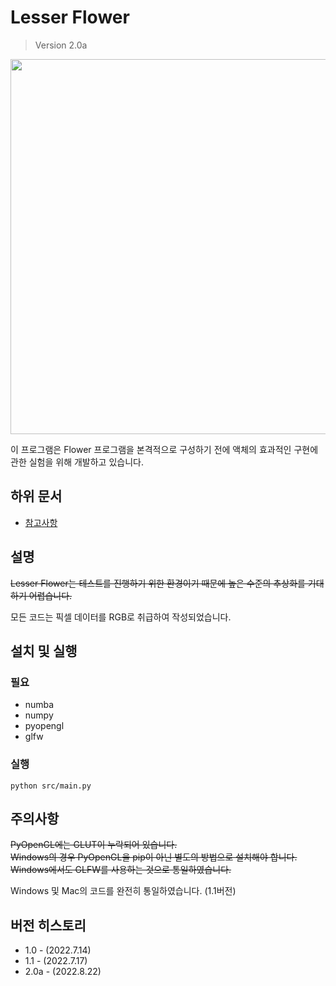 # Lesser Flower
> Version 2.0a

<img src="https://user-images.githubusercontent.com/34784356/178954445-aae1e5b5-6df5-4f21-94ef-207abe48ff2d.png" width="600">  

이 프로그램은 Flower 프로그램을 본격적으로 구성하기 전에
액체의 효과적인 구현에 관한 실험을 위해 개발하고 있습니다.

## 하위 문서

- [참고사항](/docs/information.md)
## 설명

~~Lesser Flower는 테스트를 진행하기 위한 환경이기 때문에 높은 수준의 추상화를 기대하기 어렵습니다.~~

모든 코드는 픽셀 데이터를 RGB로 취급하여 작성되었습니다.

## 설치 및 실행

### 필요
- numba
- numpy
- pyopengl
- glfw

### 실행

```
python src/main.py
```
## 주의사항

~~PyOpenGL에는 GLUT이 누락되어 있습니다.~~  
~~Windows의 경우 PyOpenGL을 pip이 아닌 별도의 방법으로 설치해야 합니다.~~  
~~Windows에서도 GLFW를 사용하는 것으로 통일하였습니다.~~

Windows 및 Mac의 코드를 완전히 통일하였습니다. (1.1버전)


## 버전 히스토리

- 1.0 - (2022.7.14)
- 1.1 - (2022.7.17)
- 2.0a - (2022.8.22)